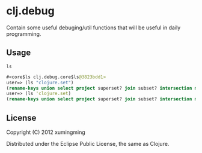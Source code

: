 # clj.debug

Contain some useful debuging/util functions that will be useful in daily programming.

## Usage

`ls`

```clojure
#<core$ls clj.debug.core$ls@3823bdd1>
user=> (ls "clojure.set")
(rename-keys union select project superset? join subset? intersection map-invert difference rename index)
user=> (ls 'clojure.set)
(rename-keys union select project superset? join subset? intersection map-invert difference rename index)
```

## License

Copyright (C) 2012 xumingming

Distributed under the Eclipse Public License, the same as Clojure.

